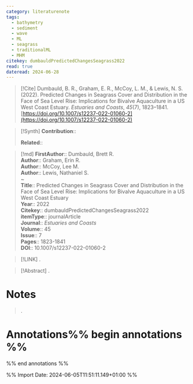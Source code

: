 ```yaml
---
category: literaturenote
tags:
  - bathymetry
  - sediment
  - wave
  - ML
  - seagrass
  - traditionalML
  - MHM
citekey: dumbauldPredictedChangesSeagrass2022
read: true
dateread: 2024-06-28
---
```


> [!Cite]
> Dumbauld, B. R., Graham, E. R., McCoy, L. M., & Lewis, N. S. (2022). Predicted Changes in Seagrass Cover and Distribution in the Face of Sea Level Rise: Implications for Bivalve Aquaculture in a US West Coast Estuary. _Estuaries and Coasts_, _45_(7), 1823–1841. [https://doi.org/10.1007/s12237-022-01060-2](https://doi.org/10.1007/s12237-022-01060-2)

>[!Synth]
>**Contribution**:: 
>
>**Related**:: 
>

>[!md]
> **FirstAuthor**:: Dumbauld, Brett R.  
> **Author**:: Graham, Erin R.  
> **Author**:: McCoy, Lee M.  
> **Author**:: Lewis, Nathaniel S.  
~    
> **Title**:: Predicted Changes in Seagrass Cover and Distribution in the Face of Sea Level Rise: Implications for Bivalve Aquaculture in a US West Coast Estuary  
> **Year**:: 2022   
> **Citekey**:: dumbauldPredictedChangesSeagrass2022  
> **itemType**:: journalArticle  
> **Journal**:: *Estuaries and Coasts*  
> **Volume**:: 45  
> **Issue**:: 7   
> **Pages**:: 1823-1841  
> **DOI**:: 10.1007/s12237-022-01060-2    

> [!LINK] 
>.

> [!Abstract]
>.
> 
# Notes
>.


# Annotations%% begin annotations %%


%% end annotations %%

%% Import Date: 2024-06-05T11:51:11.149+01:00 %%
